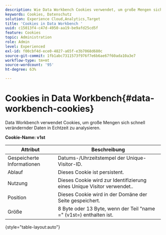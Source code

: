 ```yaml
---
description: Wie Data Workbench Cookies verwendet, um große Mengen sich schnell verändernder Daten in Echtzeit zu analysieren.
keywords: Cookies, Datenschutz
solution: Experience Cloud,Analytics,Target
title: 'Cookies in Data Workbench '
uuid: c15013f4-c47d-4950-aa19-be9afd25cd5f
feature: Cookies
topic: Administration
role: Admin
level: Experienced
exl-id: f00cbf4d-ece0-4827-a65f-e3b7068d680c
source-git-commit: 1fb1abc7311573f976f7e6b6ae67f60ada10a3e7
workflow-type: tm+mt
source-wordcount: '95'
ht-degree: 63%

---
```


# Cookies in Data Workbench{#data-workbench-cookies}

Data Workbench verwendet Cookies, um große Mengen sich schnell verändernder Daten in Echtzeit zu analysieren.

**Cookie-Name: v1st**

| Attribut | Beschreibung |
|---|---|
| Gespeicherte Informationen | Datums-/Uhrzeitstempel der Unique-Visitor-ID. |
| Ablauf | Dieses Cookie ist persistent. |
| Nutzung | Dieses Cookie wird zur Identifizierung eines Unique Visitor verwendet.. |
| Position | Dieses Cookie wird in der Domäne der Seite gespeichert. |
| Größe | 8 Byte oder 13 Byte, wenn der Teil &quot;name =&quot; (v1st=) enthalten ist. |

{style=&quot;table-layout:auto&quot;}
